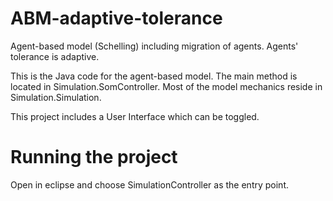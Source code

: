 # ABM-adaptive-tolerance
Agent-based model (Schelling) including migration of agents. Agents' tolerance is adaptive.

This is the Java code for the agent-based model.
The main method is located in Simulation.SomController.
Most of the model mechanics reside in Simulation.Simulation.

This project includes a User Interface which can be toggled.

# Running the project
Open in eclipse and choose SimulationController as the entry point.